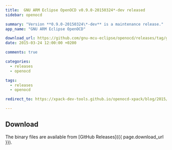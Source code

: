 ```yaml
---
title:  GNU ARM Eclipse OpenOCD v0.9.0-20150324*-dev released
sidebar: openocd

summary: "Version **0.9.0-20150324\*-dev** is a maintenance release."
app_name: "GNU ARM Eclipse OpenOCD"

download_url: https://github.com/gnu-mcu-eclipse/openocd/releases/tag/gae-0.9.0-20150324/
date: 2015-03-24 12:00:00 +0200

comments: true

categories:
  - releases
  - openocd

tags:
  - releases
  - openocd

redirect_to: https://xpack-dev-tools.github.io/openocd-xpack/blog/2015/03/24/openocd-v0.9.0-20150324-dev-released

---
```


## Download

The binary files are available from [GitHub Releases]({{ page.download_url }}).
